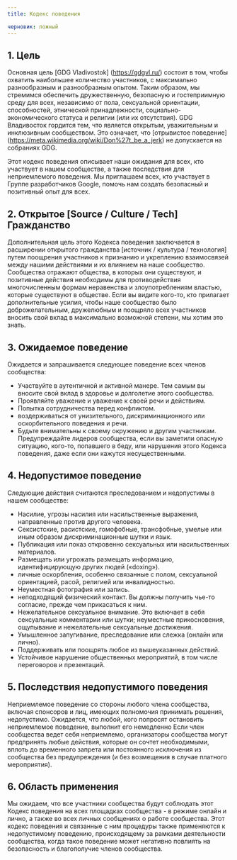 ```yaml
---
title: Кодекс поведения

черновик: ложный
---
```


## 1. Цель

Основная цель [GDG Vladivostok] (https://gdgvl.ru/) состоит в том, чтобы охватить наибольшее количество участников, с максимально разнообразным и разнообразным опытом. Таким образом, мы стремимся обеспечить дружественную, безопасную и гостеприимную среду для всех, независимо от пола, сексуальной ориентации, способностей, этнической принадлежности, социально-экономического статуса и религии (или их отсутствия).
GDG Владивосток гордится тем, что является открытым, уважительным и инклюзивным сообществом. Это означает, что [отрывистое поведение] (https://meta.wikimedia.org/wiki/Don%27t_be_a_jerk) не допускается на собраниях GDG.

Этот кодекс поведения описывает наши ожидания для всех, кто участвует в нашем сообществе, а также последствия для неприемлемого поведения.
Мы приглашаем всех, кто участвует в Группе разработчиков Google, помочь нам создать безопасный и позитивный опыт для всех.

## 2. Открытое [Source / Culture / Tech] Гражданство

Дополнительная цель этого Кодекса поведения заключается в расширении открытого гражданства [источник / культура / технология] путем поощрения участников к признанию и укреплению взаимосвязей между нашими действиями и их влиянием на наше сообщество. Сообщества отражают общества, в которых они существуют, и позитивные действия необходимы для противодействия многочисленным формам неравенства и злоупотреблениям властью, которые существуют в обществе. Если вы видите кого-то, кто прилагает дополнительные усилия, чтобы наше сообщество было доброжелательным, дружелюбным и поощряло всех участников вносить свой вклад в максимально возможной степени, мы хотим это знать.

## 3. Ожидаемое поведение

Ожидается и запрашивается следующее поведение всех членов сообщества:

- Участвуйте в аутентичной и активной манере. Тем самым вы вносите свой вклад в здоровье и долголетие этого сообщества.
- Проявляйте уважение и уважение к своей речи и действиям.
- Попытка сотрудничества перед конфликтом.
- воздерживаться от унизительного, дискриминационного или оскорбительного поведения и речи.
- Будьте внимательны к своему окружению и другим участникам. Предупреждайте лидеров сообщества, если вы заметили опасную ситуацию, кого-то, попавшего в беду, или нарушения этого Кодекса поведения, даже если они кажутся несущественными.

## 4. Недопустимое поведение

Следующие действия считаются преследованием и недопустимы в нашем сообществе:

- Насилие, угрозы насилия или насильственные выражения, направленные против другого человека.
- Сексистские, расистские, гомофобные, трансфобные, умелые или иным образом дискриминационные шутки и язык.
- Публикация или показ откровенно сексуальных или насильственных материалов.
- Размещать или угрожать размещать информацию, идентифицирующую других людей («doxing»).
- личные оскорбления, особенно связанные с полом, сексуальной ориентацией, расой, религией или инвалидностью.
- Неуместная фотография или запись.
- неподходящий физический контакт. Вы должны получить чье-то согласие, прежде чем прикасаться к ним.
- Нежелательное сексуальное внимание. Это включает в себя сексуальные комментарии или шутки; неуместные прикосновения, ощупывание и нежелательные сексуальные достижения.
- Умышленное запугивание, преследование или слежка (онлайн или лично).
- Поддерживать или поощрять любое из вышеуказанных действий.
- Устойчивое нарушение общественных мероприятий, в том числе переговоров и презентаций.

## 5. Последствия недопустимого поведения

Неприемлемое поведение со стороны любого члена сообщества, включая спонсоров и лиц, имеющих полномочия принимать решения, недопустимо.
Ожидается, что любой, кого попросят остановить неприемлемое поведение, выполнит его немедленно
Если член сообщества ведет себя неприемлемо, организаторы сообщества могут предпринять любые действия, которые он сочтет необходимыми, вплоть до временного запрета или постоянного исключения из сообщества без предупреждения (и без возмещения в случае платного мероприятия).

## 6. Область применения

Мы ожидаем, что все участники сообщества будут соблюдать этот Кодекс поведения на всех площадках сообщества - в режиме онлайн и лично, а также во всех личных сообщениях о работе сообщества. Этот кодекс поведения и связанные с ним процедуры также применяются к недопустимому поведению, происходящему за рамками деятельности сообщества, когда такое поведение может негативно повлиять на безопасность и благополучие членов сообщества.
